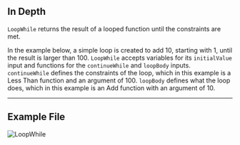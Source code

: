 ## In Depth
`LoopWhile` returns the result of a looped function until the constraints are met.

In the example below, a simple loop is created to add 10, starting with 1, until the result is larger than 100. `LoopWhile` accepts variables for its `initialValue` input and functions for the `continueWhile` and `loopBody` inputs. `continueWhile` defines the constraints of the loop, which in this example is a Less Than function and an argument of 100. `loopBody` defines what the loop does, which in this example is an Add function with an argument of 10.
___
## Example File

![LoopWhile](./LoopWhile_img.jpg)
